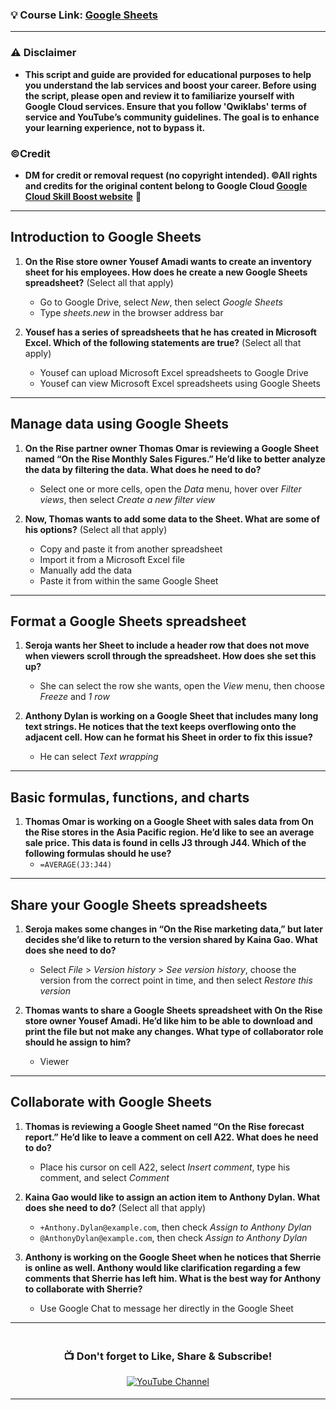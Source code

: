 ### 💡 Course Link: [Google Sheets](https://www.cloudskillsboost.google/course_templates/196)

---

### ⚠️ Disclaimer
- **This script and guide are provided for educational purposes to help you understand the lab services and boost your career. Before using the script, please open and review it to familiarize yourself with Google Cloud services. Ensure that you follow 'Qwiklabs' terms of service and YouTube’s community guidelines. The goal is to enhance your learning experience, not to bypass it.**

### ©Credit
- **DM for credit or removal request (no copyright intended). ©All rights and credits for the original content belong to Google Cloud [Google Cloud Skill Boost website](https://www.cloudskillsboost.google/)** 🙏

---

## **Introduction to Google Sheets**

1. **On the Rise store owner Yousef Amadi wants to create an inventory sheet for his employees. How does he create a new Google Sheets spreadsheet?** (Select all that apply)  
   - Go to Google Drive, select *New*, then select *Google Sheets*  
   - Type *sheets.new* in the browser address bar

2. **Yousef has a series of spreadsheets that he has created in Microsoft Excel. Which of the following statements are true?** (Select all that apply)  
   - Yousef can upload Microsoft Excel spreadsheets to Google Drive  
   - Yousef can view Microsoft Excel spreadsheets using Google Sheets

---

## **Manage data using Google Sheets**

1. **On the Rise partner owner Thomas Omar is reviewing a Google Sheet named “On the Rise Monthly Sales Figures.” He’d like to better analyze the data by filtering the data. What does he need to do?**  
   - Select one or more cells, open the *Data* menu, hover over *Filter views*, then select *Create a new filter view*

2. **Now, Thomas wants to add some data to the Sheet. What are some of his options?** (Select all that apply)  
   - Copy and paste it from another spreadsheet  
   - Import it from a Microsoft Excel file  
   - Manually add the data  
   - Paste it from within the same Google Sheet

---

## **Format a Google Sheets spreadsheet**

1. **Seroja wants her Sheet to include a header row that does not move when viewers scroll through the spreadsheet. How does she set this up?**  
   - She can select the row she wants, open the *View* menu, then choose *Freeze* and *1 row*

2. **Anthony Dylan is working on a Google Sheet that includes many long text strings. He notices that the text keeps overflowing onto the adjacent cell. How can he format his Sheet in order to fix this issue?**  
   - He can select *Text wrapping*

---

## **Basic formulas, functions, and charts**

1. **Thomas Omar is working on a Google Sheet with sales data from On the Rise stores in the Asia Pacific region. He’d like to see an average sale price. This data is found in cells J3 through J44. Which of the following formulas should he use?**  
   - `=AVERAGE(J3:J44)`

---

## **Share your Google Sheets spreadsheets**

1. **Seroja makes some changes in “On the Rise marketing data,” but later decides she’d like to return to the version shared by Kaina Gao. What does she need to do?**  
   - Select *File* > *Version history* > *See version history*, choose the version from the correct point in time, and then select *Restore this version*

2. **Thomas wants to share a Google Sheets spreadsheet with On the Rise store owner Yousef Amadi. He’d like him to be able to download and print the file but not make any changes. What type of collaborator role should he assign to him?**  
   - Viewer

---

## **Collaborate with Google Sheets**

1. **Thomas is reviewing a Google Sheet named “On the Rise forecast report.” He’d like to leave a comment on cell A22. What does he need to do?**  
   - Place his cursor on cell A22, select *Insert comment*, type his comment, and select *Comment*

2. **Kaina Gao would like to assign an action item to Anthony Dylan. What does she need to do?** (Select all that apply)  
   - `+Anthony.Dylan@example.com`, then check *Assign to Anthony Dylan*  
   - `@AnthonyDylan@example.com`, then check *Assign to Anthony Dylan*

3. **Anthony is working on the Google Sheet when he notices that Sherrie is online as well. Anthony would like clarification regarding a few comments that Sherrie has left him. What is the best way for Anthony to collaborate with Sherrie?**  
   - Use Google Chat to message her directly in the Google Sheet

---

<div align="center" style="padding: 5px;">
  <h3>📺 Don't forget to Like, Share & Subscribe!</h3>
  <a href="https://www.youtube.com/@ArcadeGenius-z1">
    <img src="https://img.shields.io/badge/YouTube-ArcadeGenius-FF0000?style=for-the-badge&logo=youtube&logoColor=white" alt="YouTube Channel">
  </a>
</div>

---
